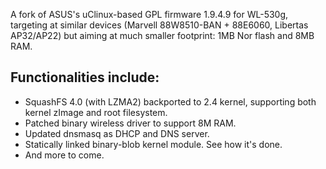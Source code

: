  A fork of ASUS's uClinux-based GPL firmware 1.9.4.9 for WL-530g, targeting at similar devices (Marvell 88W8510-BAN + 88E6060, Libertas AP32/AP22) but aiming at much smaller footprint: 1MB Nor flash and 8MB RAM.

## Functionalities include:
* SquashFS 4.0 (with LZMA2) backported to 2.4 kernel, supporting both kernel zImage and root filesystem.
* Patched binary wireless driver to support 8M RAM.
* Updated dnsmasq as DHCP and DNS server.
* Statically linked binary-blob kernel module. See how it's done.
* And more to come.
